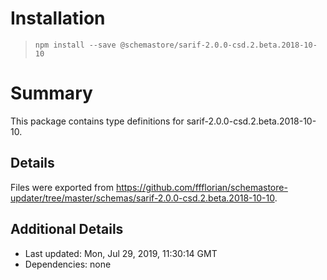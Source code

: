 # Installation
> `npm install --save @schemastore/sarif-2.0.0-csd.2.beta.2018-10-10`

# Summary
This package contains type definitions for sarif-2.0.0-csd.2.beta.2018-10-10.

## Details
Files were exported from https://github.com/ffflorian/schemastore-updater/tree/master/schemas/sarif-2.0.0-csd.2.beta.2018-10-10.

## Additional Details
* Last updated: Mon, Jul 29, 2019, 11:30:14 GMT
* Dependencies: none
